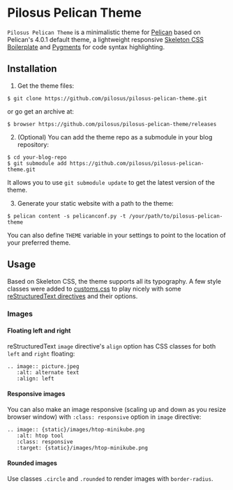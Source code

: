 # Pilosus Pelican Theme

`Pilosus Pelican Theme` is a minimalistic theme for
[Pelican](https://docs.getpelican.com/en/stable/) based on Pelican's 4.0.1 default theme, 
a lightweight responsive [Skeleton CSS Boilerplate](http://getskeleton.com/) and 
[Pygments](http://pygments.org/) for code syntax highlighting.


## Installation

1. Get the theme files:

```
$ git clone https://github.com/pilosus/pilosus-pelican-theme.git
```
or go get an archive at:

```
$ browser https://github.com/pilosus/pilosus-pelican-theme/releases
```
2. (Optional) You can add the theme repo as a submodule in your blog
   repository:

```
$ cd your-blog-repo
$ git submodule add https://github.com/pilosus/pilosus-pelican-theme.git
```

It allows you to use `git submodule update` to get the latest version
of the theme.


3. Generate your static website with a path to the theme:

```
$ pelican content -s pelicanconf.py -t /your/path/to/pilosus-pelican-theme
```
You can also define `THEME` variable in your settings to point to the
location of your preferred theme.


## Usage

Based on Skeleton CSS, the theme supports all its typography. A few style classes were added to
[customs.css](https://github.com/pilosus/pilosus-pelican-theme/blob/master/static/css/custom.css)
to play nicely with some [reStructuredText directives](http://docutils.sourceforge.net/docs/ref/rst/directives.html)
and their options.

### Images


#### Floating left and right

reStructuredText ``image`` directive's ``align`` option has CSS
classes for both ``left`` and ``right`` floating:

```
.. image:: picture.jpeg
   :alt: alternate text
   :align: left
```

#### Responsive images

You can also make an image responsive (scaling up and down as you
resize browser window) with ``:class: responsive`` option in ``image``
directive:

```
.. image:: {static}/images/htop-minikube.png
   :alt: htop tool
   :class: responsive
   :target: {static}/images/htop-minikube.png
```

#### Rounded images

Use classes ``.circle`` and ``.rounded`` to render images with
``border-radius``.
